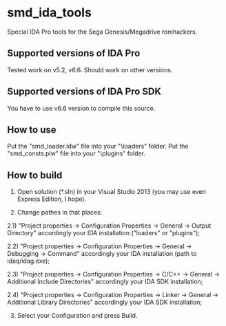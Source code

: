 # smd_ida_tools
Special IDA Pro tools for the Sega Genesis/Megadrive romhackers.

## Supported versions of IDA Pro
Tested work on v5.2, v6.6. Should work on other versions.

## Supported versions of IDA Pro SDK
You have to use v6.6 version to compile this source.

## How to use
Put the "smd_loader.ldw" file into your "<IDA>\loaders" folder. Put the "smd_consts.plw" file into your "<IDA>\plugins" folder. 

## How to build
1) Open solution (*.sln) in your Visual Studio 2013 (you may use even Express Edition, I hope).

2) Change pathes in that places:

2.1) "Project properties -> Configuration Properties -> General -> Output Directory" accordingly your IDA installation ("loaders" or "plugins");

2.2) "Project properties -> Configuration Properties -> General -> Debugging -> Command" accordingly your IDA installation (path to idaq/idag.exe);

2.3) "Project properties -> Configuration Properties -> C/C++ -> General -> Additional Include Directories" accordingly your IDA SDK installation;

2.4) "Project properties -> Configuration Properties -> Linker -> General -> Additional Library Directories" accordingly your IDA SDK installation;

3) Select your Configuration and press Build.
